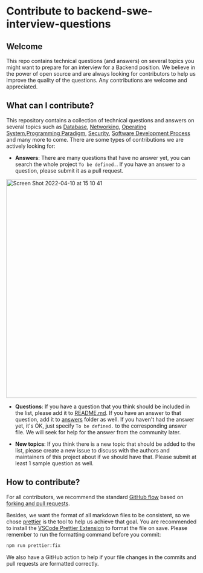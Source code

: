 # Contribute to backend-swe-interview-questions

## Welcome
This repo contains technical questions (and answers) on several topics you might want to prepare for an interview for a Backend position. We believe in the power of open source and are always looking for contributors to help us improve the quality of the questions. Any contributions are welcome and appreciated.

## What can I contribute?
This repository contains a collection of technical questions and answers on several topics such as [Database](./answers/database.md), [Networking](./answers/networking.md), [Operating System](./answers/os.md),[Programming Paradigm](./answers/programming-paradigm.md), [Security](./answers/security.md), [Software Development Process](./answers/software-development-process.md) and many more to come. There are some types of contributions we are actively looking for:
- **Answers**: There are many questions that have no answer yet, you can search the whole project `To be defined.`. If you have an answer to a question, please submit it as a pull request.

<img width="578" alt="Screen Shot 2022-04-10 at 15 10 41" src="https://user-images.githubusercontent.com/8603085/162608993-1be7eb6f-7a45-4ebc-8c38-bf15ad9b05be.png">

- **Questions**: If you have a question that you think should be included in the list, please add it to [README.md](./README.md). If you have an answer to that question, add it to [answers](./answers) folder as well. If you haven't had the answer yet, it's OK, just specify `To be defined.` to the corresponding answer file. We will seek for help for the answer from the community later.

- **New topics**: If you think there is a new topic that should be added to the list, please create a new issue to discuss with the authors and maintainers of this project about if we should have that. Please submit at least 1 sample question as well.

## How to contribute?
For all contributors, we recommend the standard [GitHub flow](https://docs.github.com/en/get-started/quickstart/github-flow) based on [forking and pull requests](https://docs.github.com/en/get-started/quickstart/contributing-to-projects).

Besides, we want the format of all markdown files to be consistent, so we chose [prettier](https://prettier.io/) is the tool to help us achieve that goal. You are recommended to install the [VSCode Prettier Extension](https://marketplace.visualstudio.com/items?itemName=esbenp.prettier-vscode) to format the file on save. Please remember to run the formatting command before you commit:
```bash
npm run prettier:fix
```

We also have a GitHub action to help if your file changes in the commits and pull requests are formatted correctly.